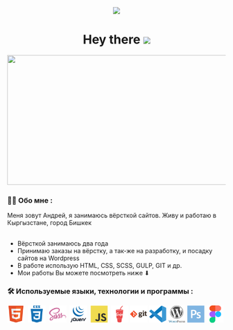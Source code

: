 <div id="header" align="center">
  <img src="https://media.giphy.com/media/M9gbBd9nbDrOTu1Mqx/giphy.gif" width="100"/>
  
  <h1>
    Hey there
    <img src="https://media.giphy.com/media/hvRJCLFzcasrR4ia7z/giphy.gif" width="30"/>
  </h1>
  
  <div align="center">
    <img src="https://giphy.com/gifs/working-on-it-still-YnDwT3MXLCdY57EBmD" width="600" height="300"/>
  </div>
</div>

### :man_technologist: Обо мне :
<div>Меня зовут Андрей, я занимаюсь вёрсткой сайтов. Живу и работаю в Кыргызстане, город Бишкек</div>
&nbsp;
<ul>
  <li>Вёрсткой занимаюсь два года</li>
  <li>Принимаю заказы на вёрстку, а так-же на разработку, и посадку сайтов на Wordpress</li>
  <li>В работе использую HTML, CSS, SCSS, GULP, GIT и др.</li>
  <li>Мои работы Вы можете посмотреть ниже ⬇</li>
</ul>

### :hammer_and_wrench: Используемые языки, технологии и программы :
<div>
  <img src="https://github.com/devicons/devicon/blob/master/icons/html5/html5-original.svg" title="HTML5" alt="HTML" width="40" height="40"/>&nbsp;
  <img src="https://github.com/devicons/devicon/blob/master/icons/css3/css3-plain-wordmark.svg"  title="CSS3" alt="CSS" width="40" height="40"/>&nbsp;
  <img src="https://github.com/devicons/devicon/blob/master/icons/sass/sass-original.svg" title="sass" alt="sass" width="40" height="40"/>&nbsp;
  <img src="https://github.com/devicons/devicon/blob/master/icons/jquery/jquery-original-wordmark.svg" title="JQuery" alt="JQuery" width="40" height="40"/>&nbsp;
  <img src="https://github.com/devicons/devicon/blob/master/icons/javascript/javascript-original.svg" title="JavaScript" alt="JavaScript" width="40" height="40"/>&nbsp;
  <img src="https://github.com/devicons/devicon/blob/master/icons/gulp/gulp-plain.svg" title="gulp" **alt="gulp" width="40" height="40"/>
  <img src="https://github.com/devicons/devicon/blob/master/icons/git/git-original-wordmark.svg" title="Git" **alt="Git" width="40" height="40"/>
  <img src="https://github.com/devicons/devicon/blob/master/icons/vscode/vscode-original.svg" title="vscode" **alt="vscode" width="40" height="40"/>
  <img src="https://github.com/devicons/devicon/blob/master/icons/wordpress/wordpress-original.svg" title="wordpress" **alt="wordpress" width="40" height="40"/>
  <img src="https://github.com/devicons/devicon/blob/master/icons/photoshop/photoshop-plain.svg" title="photoshop" **alt="photoshop" width="40" height="40"/>
  <img src="https://github.com/devicons/devicon/blob/master/icons/figma/figma-original.svg" title="figma" **alt="figma" width="40" height="40"/>
</div>
